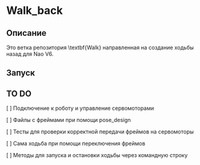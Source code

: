# Walk_back

## Описание

Это ветка репозитория \textbf{Walk} направленная на создание ходьбы назад для Nao V6.

## Запуск

## TO DO

[ ] Подключение к роботу и управление сервомоторами

[ ] Файлы с фреймами при помощи pose_design

[ ] Тесты для проверки корректной передачи фреймов на сервомоторы

[ ] Сама ходьба при помощи переключения фреймов

[ ] Методы для запуска и остановки ходьбы через командную строку
